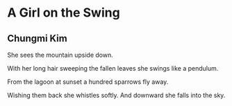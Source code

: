# A Girl on the Swing
## Chungmi Kim
She sees the mountain
upside down.

With her long hair
sweeping the fallen leaves
she swings
like a pendulum.

From the lagoon at sunset
a hundred sparrows fly away.

Wishing them back
she whistles softly.
And downward
she falls into the sky.